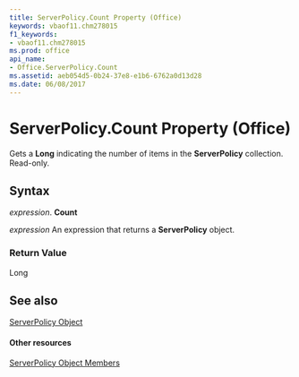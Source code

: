 ```yaml
---
title: ServerPolicy.Count Property (Office)
keywords: vbaof11.chm278015
f1_keywords:
- vbaof11.chm278015
ms.prod: office
api_name:
- Office.ServerPolicy.Count
ms.assetid: aeb054d5-0b24-37e8-e1b6-6762a0d13d28
ms.date: 06/08/2017
---
```



# ServerPolicy.Count Property (Office)

Gets a  **Long** indicating the number of items in the **ServerPolicy** collection. Read-only.


## Syntax

 _expression_. **Count**

 _expression_ An expression that returns a **ServerPolicy** object.


### Return Value

Long


## See also


[ServerPolicy Object](serverpolicy-object-office.md)
#### Other resources


[ServerPolicy Object Members](serverpolicy-members-office.md)

